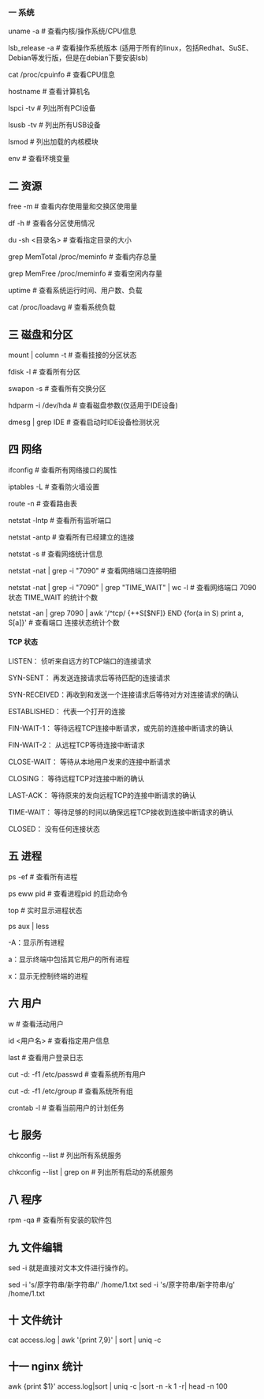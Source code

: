 ### 一 系统

 uname -a               # 查看内核/操作系统/CPU信息
 
 lsb_release -a         # 查看操作系统版本 (适用于所有的linux，包括Redhat、SuSE、Debian等发行版，但是在debian下要安装lsb)   

cat /proc/cpuinfo      # 查看CPU信息

hostname               # 查看计算机名

lspci -tv              # 列出所有PCI设备

lsusb -tv              # 列出所有USB设备

lsmod                  # 列出加载的内核模块

env                    # 查看环境变量

## 二 资源


free -m                # 查看内存使用量和交换区使用量

df -h                  # 查看各分区使用情况

du -sh <目录名>        # 查看指定目录的大小

grep MemTotal /proc/meminfo   # 查看内存总量

grep MemFree /proc/meminfo    # 查看空闲内存量

uptime                 # 查看系统运行时间、用户数、负载

cat /proc/loadavg      # 查看系统负载

## 三 磁盘和分区


mount | column -t      # 查看挂接的分区状态

fdisk -l               # 查看所有分区

swapon -s              # 查看所有交换分区

hdparm -i /dev/hda     # 查看磁盘参数(仅适用于IDE设备)

dmesg | grep IDE       # 查看启动时IDE设备检测状况

## 四 网络

ifconfig               # 查看所有网络接口的属性

iptables -L            # 查看防火墙设置

route -n               # 查看路由表

netstat -lntp          # 查看所有监听端口

netstat -antp          # 查看所有已经建立的连接

netstat -s             # 查看网络统计信息

netstat -nat | grep -i "7090"   # 查看网络端口连接明细  

netstat -nat | grep -i "7090" | grep "TIME_WAIT" | wc -l  # 查看网络端口 7090 状态 TIME_WAIT 的统计个数 

netstat -an | grep 7090 | awk '/^tcp/ {++S[$NF]} END {for(a in S) print a, S[a]}'   # 查看端口 连接状态统计个数

#### TCP 状态

LISTEN：      侦听来自远方的TCP端口的连接请求

SYN-SENT：    再发送连接请求后等待匹配的连接请求

SYN-RECEIVED：再收到和发送一个连接请求后等待对方对连接请求的确认

ESTABLISHED： 代表一个打开的连接

FIN-WAIT-1：  等待远程TCP连接中断请求，或先前的连接中断请求的确认

FIN-WAIT-2：  从远程TCP等待连接中断请求

CLOSE-WAIT：  等待从本地用户发来的连接中断请求

CLOSING：     等待远程TCP对连接中断的确认

LAST-ACK：    等待原来的发向远程TCP的连接中断请求的确认

TIME-WAIT：   等待足够的时间以确保远程TCP接收到连接中断请求的确认

CLOSED：      没有任何连接状态

## 五 进程

ps -ef                 # 查看所有进程

ps eww  pid            # 查看进程pid 的启动命令

top                    # 实时显示进程状态

ps aux | less

 -A：显示所有进程

  a：显示终端中包括其它用户的所有进程

 x：显示无控制终端的进程

## 六 用户

w                      # 查看活动用户

id <用户名>            # 查看指定用户信息

last                   # 查看用户登录日志

cut -d: -f1 /etc/passwd   # 查看系统所有用户

cut -d: -f1 /etc/group    # 查看系统所有组

crontab -l             # 查看当前用户的计划任务

## 七 服务

chkconfig --list       # 列出所有系统服务

chkconfig --list | grep on    # 列出所有启动的系统服务

## 八 程序

rpm -qa                # 查看所有安装的软件包

## 九 文件编辑

sed -i 就是直接对文本文件进行操作的。

sed -i 's/原字符串/新字符串/' /home/1.txt
sed -i 's/原字符串/新字符串/g' /home/1.txt

## 十 文件统计 

cat access.log  | awk '{print $7,$9}' | sort | uniq -c    

## 十一 nginx 统计 
awk {print $1}' access.log|sort | uniq -c |sort -n -k 1 -r| head -n 100 
